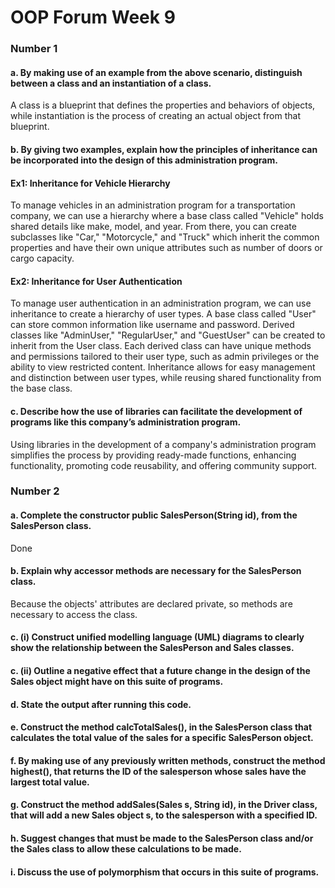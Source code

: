# OOP Forum Week 9

### Number 1
#### a. By making use of an example from the above scenario, distinguish between a class and an instantiation of a class.
A class is a blueprint that defines the properties and behaviors of objects, while instantiation is the process of creating an actual object from that blueprint.

#### b. By giving two examples, explain how the principles of inheritance can be incorporated into the design of this administration program.
#### Ex1: Inheritance for Vehicle Hierarchy
To manage vehicles in an administration program for a transportation company, we can use a hierarchy where a base class called "Vehicle" holds shared details like make, model, and year. From there, you can create subclasses like "Car," "Motorcycle," and "Truck" which inherit the common properties and have their own unique attributes such as number of doors or cargo capacity.
#### Ex2: Inheritance for User Authentication
To manage user authentication in an administration program, we can use inheritance to create a hierarchy of user types. A base class called "User" can store common information like username and password. Derived classes like "AdminUser," "RegularUser," and "GuestUser" can be created to inherit from the User class. Each derived class can have unique methods and permissions tailored to their user type, such as admin privileges or the ability to view restricted content. Inheritance allows for easy management and distinction between user types, while reusing shared functionality from the base class.

#### c. Describe how the use of libraries can facilitate the development of programs like this company’s administration program.
Using libraries in the development of a company's administration program simplifies the process by providing ready-made functions, enhancing functionality, promoting code reusability, and offering community support.

### Number 2
#### a. Complete the constructor public SalesPerson(String id), from the SalesPerson class.
Done

#### b. Explain why accessor methods are necessary for the SalesPerson class.
Because the objects' attributes are declared private, so methods are necessary to access the class.

#### c. (i) Construct unified modelling language (UML) diagrams to clearly show the relationship between the SalesPerson and Sales classes.

#### c. (ii) Outline a negative effect that a future change in the design of the Sales object might have on this suite of programs.

#### d. State the output after running this code.

#### e. Construct the method calcTotalSales(), in the SalesPerson class that calculates the total value of the sales for a specific SalesPerson object.

#### f. By making use of any previously written methods, construct the method highest(), that returns the ID of the salesperson whose sales have the largest total value.

#### g. Construct the method addSales(Sales s, String id), in the Driver class, that will add a new Sales object s, to the salesperson with a specified ID.

#### h. Suggest changes that must be made to the SalesPerson class and/or the Sales class to allow these calculations to be made. 

#### i. Discuss the use of polymorphism that occurs in this suite of programs.
